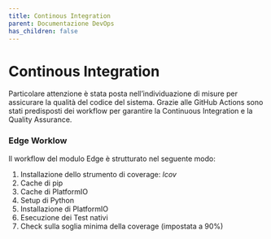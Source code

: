 ```yaml
---
title: Continous Integration
parent: Documentazione DevOps
has_children: false
---
```


# Continous Integration

Particolare attenzione è stata posta nell’individuazione di misure per assicurare la qualità del codice del sistema. Grazie alle GitHub Actions sono stati predisposti dei workflow per garantire la Continuous Integration e la Quality Assurance.

### Edge Worklow

Il workflow del modulo Edge è strutturato nel seguente modo:

1. Installazione dello strumento di coverage: _lcov_
2. Cache di pip
3. Cache di PlatformIO
4. Setup di Python
5. Installazione di PlatformIO
6. Esecuzione dei Test nativi
7. Check sulla soglia minima della coverage (impostata a 90%)